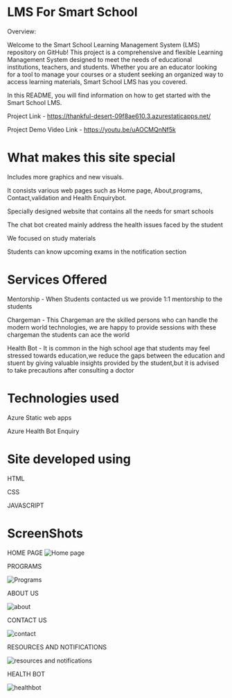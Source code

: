 # LMS For Smart School
Overview:

Welcome to the Smart School Learning Management System (LMS) repository on GitHub! This project is a comprehensive and flexible Learning Management System designed to meet the needs of educational institutions, teachers, and students. Whether you are an educator looking for a tool to manage your courses or a student seeking an organized way to access learning materials, Smart School LMS has you covered.

In this README, you will find information on how to get started with the Smart School LMS.

Project Link - https://thankful-desert-09f8ae610.3.azurestaticapps.net/

Project Demo Video Link - https://youtu.be/uAOCMQnNf5k
# What makes this site special

Includes more graphics and new visuals.

It consists various web pages such as Home page, About,programs, Contact,validation and Health Enquirybot.

Specially designed website that contains all the needs for smart schools

The chat bot created mainly address the health issues faced by the student

We focused on study materials 

Students can know upcoming exams in the notification section

# Services Offered

Mentorship - When Students contacted us we provide 1:1 mentorship to the students

Chargeman - This Chargeman are the skilled persons who can handle the modern world technologies, we are happy to provide sessions with these chargeman the students can ace the world

Health Bot - It is common in the high school age that students may feel stressed towards education,we reduce the gaps between the education and stuent by giving valuable insights provided by the student,but it is advised to take precautions after consulting a doctor

# Technologies used

Azure Static web apps

Azure Health Bot Enquiry

# Site developed using

HTML

CSS

JAVASCRIPT

# ScreenShots

HOME PAGE
![Home page](https://github.com/21A35A0506/TCSMBU2023/assets/110119399/69c911a8-5aed-424f-ad07-bbcf440e0db2)

PROGRAMS

![Programs](https://github.com/21A35A0506/TCSMBU2023/assets/110119399/e8265e0a-eea5-4c4a-8d4e-396c06194255)


ABOUT US

![about](https://github.com/21A35A0506/TCSMBU2023/assets/110119399/0515a185-40aa-412d-a578-9161eba84f24)


CONTACT US

![contact](https://github.com/21A35A0506/TCSMBU2023/assets/110119399/16dc5191-d9f5-4405-a3fb-197cc33da8c5)

RESOURCES AND NOTIFICATIONS

![resources and notifications](https://github.com/21A35A0506/TCSMBU2023/assets/110119399/6f4c7017-371e-46fa-8401-7288a203b7ed)

HEALTH BOT

![healthbot](https://github.com/21A35A0506/TCSMBU2023/assets/110119399/66858a7e-4adb-4926-a34b-9dc850b0ba24)
